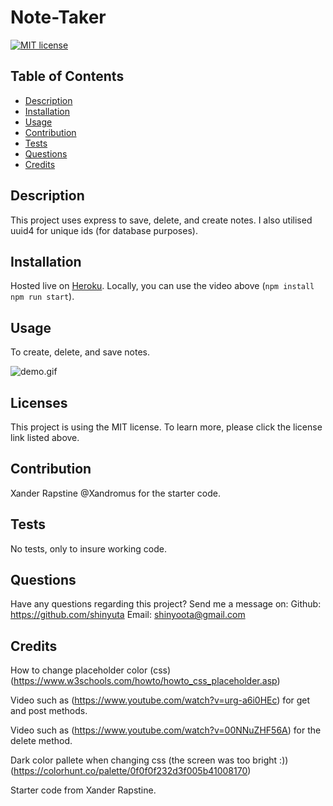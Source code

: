 
  # Note-Taker
  [![MIT license](https://img.shields.io/badge/License-MIT-blue.svg)](https://mit-license.org/)

  ## Table of Contents
  - [Description](#description) 
  - [Installation](#Installation) 
  - [Usage](#usage) 
  - [Contribution](#contribution) 
  - [Tests](#tests) 
  - [Questions](#questions) 
  - [Credits](#credits) 

  ## Description 
  This project uses express to save, delete, and create notes. I also utilised uuid4 for unique ids (for database purposes).

  ## Installation 
  Hosted live on [Heroku](https://shinyuta-note-taker-0f276cc1c591.herokuapp.com/). Locally, you can use the video above (`npm install` `npm run start`).

  ## Usage
  To create, delete, and save notes.

  ![demo.gif](demo.gif)

  ## Licenses 
  
  This project is using the MIT license. To learn more, please click the license link listed above.

  ## Contribution 
  Xander Rapstine @Xandromus for the starter code.

  ## Tests 
  No tests, only to insure working code.

  ## Questions 
  Have any questions regarding this project? 
  Send me a message on:
  Github: https://github.com/shinyuta 
  Email: shinyoota@gmail.com 

  ## Credits 
  
  How to change placeholder color (css) (https://www.w3schools.com/howto/howto_css_placeholder.asp)

  Video such as (https://www.youtube.com/watch?v=urg-a6i0HEc) for get and post methods.

  Video such as (https://www.youtube.com/watch?v=00NNuZHF56A) for the delete method.

  Dark color pallete when changing css (the screen was too bright :)) (https://colorhunt.co/palette/0f0f0f232d3f005b41008170)

  Starter code from Xander Rapstine.
